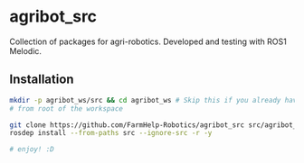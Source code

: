# agribot_src
Collection of packages for agri-robotics. Developed and testing with ROS1 Melodic.

## Installation
```bash
mkdir -p agribot_ws/src && cd agribot_ws # Skip this if you already have a workspace
# from root of the workspace

git clone https://github.com/FarmHelp-Robotics/agribot_src src/agribot_src
rosdep install --from-paths src --ignore-src -r -y

# enjoy! :D
```
